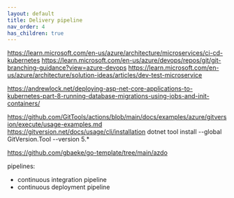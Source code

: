 ```yaml
---
layout: default
title: Delivery pipeline
nav_order: 4
has_children: true
---
```



https://learn.microsoft.com/en-us/azure/architecture/microservices/ci-cd-kubernetes
https://learn.microsoft.com/en-us/azure/devops/repos/git/git-branching-guidance?view=azure-devops
https://learn.microsoft.com/en-us/azure/architecture/solution-ideas/articles/dev-test-microservice

https://andrewlock.net/deploying-asp-net-core-applications-to-kubernetes-part-8-running-database-migrations-using-jobs-and-init-containers/


https://github.com/GitTools/actions/blob/main/docs/examples/azure/gitversion/execute/usage-examples.md
https://gitversion.net/docs/usage/cli/installation
dotnet tool install --global GitVersion.Tool --version 5.*


https://github.com/gbaeke/go-template/tree/main/azdo


pipelines:

- continuous integration pipeline
- continuous deployment pipeline

```yaml



```